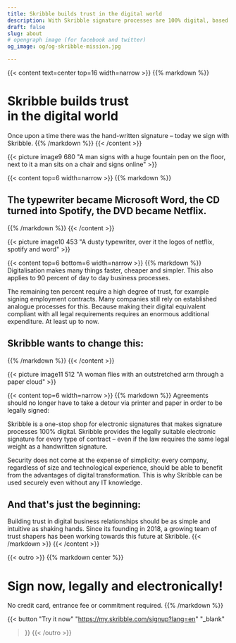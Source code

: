 ```yaml
---
title: Skribble builds trust in the digital world
description: With Skribble signature processes are 100% digital, based on the qualified electronic signature “QES” - the e-signature, which is equivalent to your hand-written signature according to Swiss and EU law.
draft: false
slug: about
# opengraph image (for facebook and twitter)
og_image: og/og-skribble-mission.jpg

---
```


{{< content text=center top=16 width=narrow >}}
{{% markdown %}}
# Skribble builds trust <br class="hide-for-mobile">in the digital world
Once upon a time there was the hand-written signature –
today we sign with Skribble.
{{% /markdown %}}
{{< /content >}}

{{< picture image9 680 "A man signs with a huge fountain pen on the floor, next to it a man sits on a chair and signs online" >}}

{{< content top=6 width=narrow >}}
{{% markdown %}}
## The typewriter became Microsoft Word, the CD turned into Spotify, the DVD became Netflix.
{{% /markdown %}}
{{< /content >}}

{{< picture image10 453 "A dusty typewriter, over it the logos of netflix, spotify and word" >}}

{{< content top=6 bottom=6 width=narrow >}}
{{% markdown %}}
Digitalisation makes many things faster, cheaper and simpler. This also applies to 90 percent of day to day business processes.

The remaining ten percent require a high degree of trust, for example signing employment contracts. Many companies still rely on established analogue processes for this. Because making their digital equivalent compliant with all legal requirements requires an enormous additional expenditure. At least up to now.

## Skribble wants to change this:
{{% /markdown %}}
{{< /content >}}

{{< picture image11 512 "A woman flies with an outstretched arm through a paper cloud" >}}

{{< content top=6 width=narrow >}}
{{% markdown %}}
Agreements should no longer have to take a detour via printer and paper in order to be legally signed: 

Skribble is a one-stop shop for electronic signatures that makes signature processes 100% digital. Skribble provides the legally suitable electronic signature for every type of contract – even if the law requires the same legal weight as a handwritten signature.

Security does not come at the expense of simplicity: every company, regardless of size and technological experience, should be able to benefit from the advantages of digital transformation. This is why Skribble can be used securely even without any IT knowledge. 

## And that's just the beginning:
Building trust in digital business relationships should be as simple and
intuitive as shaking hands. Since its founding in 2018, a growing team of 
trust shapers has been working towards this future at Skribble.
{{< /markdown >}}
{{< /content >}}

{{< outro >}}
{{% markdown center %}}
# Sign now, legally and electronically!
No credit card, entrance fee or commitment required.
{{% /markdown %}}

{{< button
  "Try it now"
  "https://my.skribble.com/signup?lang=en"
  "_blank"
>}}
{{< /outro >}}
